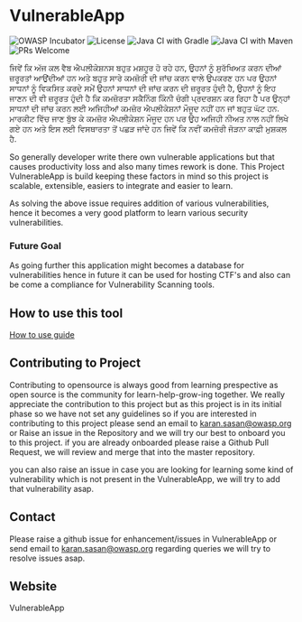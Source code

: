 # VulnerableApp

![OWASP Incubator](https://img.shields.io/badge/owasp-incubator-blue.svg) [](https://opensource.org/licenses/Apache-2.0)![License](https://img.shields.io/badge/License-Apache%202.0-blue.svg) ![Java CI with Gradle](https://github.com/SasanLabs/VulnerableApp/workflows/Java%20CI%20with%20Gradle/badge.svg) ![Java CI with Maven](https://github.com/SasanLabs/VulnerableApp/workflows/Java%20CI%20with%20Maven/badge.svg) [](http://makeapullrequest.com)![PRs Welcome](https://img.shields.io/badge/PRs-welcome-brightgreen.svg?style=flat-square)

ਜਿਵੇਂ ਕਿ ਅੱਜ ਕਲ ਵੈਬ ਐਪਲੀਕੇਸ਼ਨਸ ਬਹੁਤ ਮਸ਼ਹੂਰ ਹੋ ਰਹੇ ਹਨ, ਉਹਨਾਂ ਨੂੰ ਸੁਰੱਖਿਅਤ ਕਰਨ ਦੀਆਂ ਜ਼ਰੂਰਤਾਂ ਆਉਂਦੀਆਂ ਹਨ ਅਤੇ ਬਹੁਤ ਸਾਰੇ ਕਮਜ਼ੋਰੀ ਦੀ ਜਾਂਚ ਕਰਨ ਵਾਲੇ ਉਪਕਰਣ ਹਨ ਪਰ ਉਹਨਾਂ ਸਾਧਨਾਂ ਨੂੰ ਵਿਕਸਿਤ ਕਰਦੇ ਸਮੇਂ ਉਹਨਾਂ ਸਾਧਨਾਂ ਦੀ ਜਾਂਚ ਕਰਨ ਦੀ ਜ਼ਰੂਰਤ ਹੁੰਦੀ ਹੈ, ਉਹਨਾਂ ਨੂੰ ਇਹ ਜਾਣਨ ਦੀ ਵੀ ਜ਼ਰੂਰਤ ਹੁੰਦੀ ਹੈ ਕਿ ਕਮਜ਼ੋਰਤਾ ਸਕੈਨਿੰਗ ਕਿੰਨੀ ਚੰਗੀ ਪ੍ਰਦਰਸ਼ਨ ਕਰ ਰਿਹਾ ਹੈ ਪਰ ਉਨ੍ਹਾਂ ਸਾਧਨਾਂ ਦੀ ਜਾਂਚ ਕਰਨ ਲਈ ਅਜਿਹੀਆਂ ਕਮਜ਼ੋਰ ਐਪਲੀਕੇਸ਼ਨਾਂ ਮੌਜੂਦ ਨਹੀਂ ਹਨ ਜਾਂ ਬਹੁਤ ਘੱਟ ਹਨ. ਮਾਰਕੀਟ ਵਿੱਚ ਜਾਣ ਬੁੱਝ ਕੇ ਕਮਜ਼ੋਰ ਐਪਲੀਕੇਸ਼ਨ ਮੌਜੂਦ ਹਨ ਪਰ ਉਹ ਅਜਿਹੀ ਨੀਅਤ ਨਾਲ ਨਹੀਂ ਲਿਖੇ ਗਏ ਹਨ ਅਤੇ ਇਸ ਲਈ ਵਿਸਥਾਰਤਾ ਤੋਂ ਪਛੜ ਜਾਂਦੇ ਹਨ ਜਿਵੇਂ ਕਿ ਨਵੀਂ ਕਮਜ਼ੋਰੀ ਜੋੜਨਾ ਕਾਫ਼ੀ ਮੁਸ਼ਕਲ ਹੈ.

So generally developer write there own vulnerable applications but that causes productivity loss and also many times rework is done. This Project VulnerableApp is build keeping these factors in mind so this project is scalable, extensible, easiers to integrate and easier to learn.

As solving the above issue requires addition of various vulnerabilities, hence it becomes a very good platform to learn various security vulnerabilities.

### Future Goal

As going further this application might becomes a database for vulnerabilities hence in future it can be used for hosting CTF's and also can be come a compliance for Vulnerability Scanning tools.

## How to use this tool

[How to use guide](https://github.com/SasanLabs/VulnerableApp/blob/master/HOW-TO-USE.md)

## Contributing to Project

Contributing to opensource is always good from learning prespective as open source is the community for learn-help-grow-ing together. We really appreciate the contribution to this project but as this project is in its initial phase so we have not set any guidelines so if you are interested in contributing to this project please send an email to karan.sasan@owasp.org or Raise an issue in the Repository and we will try our best to onboard you to this project. if you are already onboarded please raise a Github Pull Request, we will review and merge that into the master repository.

you can also raise an issue in case you are looking for learning some kind of vulnerability which is not present in the VulnerableApp, we will try to add that vulnerability asap.

## Contact

Please raise a github issue for enhancement/issues in VulnerableApp or send email to karan.sasan@owasp.org regarding queries we will try to resolve issues asap.

## Website

<a>VulnerableApp</a>

